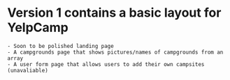 # Version 1 contains a basic layout for YelpCamp
    - Soon to be polished landing page
    - A campgrounds page that shows pictures/names of campgrounds from an array
    - A user form page that allows users to add their own campsites (unavaliable)